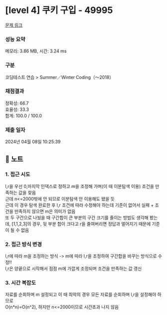 # [level 4] 쿠키 구입 - 49995 

[문제 링크](https://school.programmers.co.kr/learn/courses/30/lessons/49995#qna) 

### 성능 요약

메모리: 3.86 MB, 시간: 3.24 ms

### 구분

코딩테스트 연습 > Summer／Winter Coding（～2018）

### 채점결과

정확성: 66.7<br/>효율성: 33.3<br/>합계: 100.0 / 100.0

### 제출 일자

2024년 04월 08일 10:25:39

## 🍪 노트
### 1. 접근 시도
l,r을 우선 0,마지막 인덱스로 정하고 m을 조정해 가며(이 때 이분탐색 이용) 조건을 만족하는 값을 찾음<br/>
근데 n<=2000밖에 안 되므로 이분탐색 안 이용해도 됐을 듯<br/>
근데 이 경우 탐색 완료한 후 l,r 조건에 따라 수정해야 하는데 기준이 없어서 실패 + 조건을 만족하지 않으면 m은 의미가 없음<br/>
또 두 구간으로 나눴을 때 구간합이 큰 부분의 구간 크기를 줄이는 방법도 생각해 봤는데, [1,1,2,3]의 경우, 뒷 부분 합이 크다고 r을 줄여버리면 정답과 멀어지기 때문에 기준이 될 수 없음
### 2. 접근 방식 변경
l,r에 따라 m을 조정하는 방식 -> m에 따라 l,r을 조정하여 구간합을 바꾸는 방식으로 수정!!<br/>
l,r은 양끝으로 시작해서 점점 m에 가깝게 조정되며 조건을 만족하는 값 갱신<br/>
### 3. 시간 복잡도
자료를 순회하며 m 설정되고 이 때 최악의 경우 모든 자료를 순회하며 l,r을 설정해야 하므로<br/>
O(n*n)=O(n^2), 하지만 n<=2000이므로 시간초과 나지 않음
